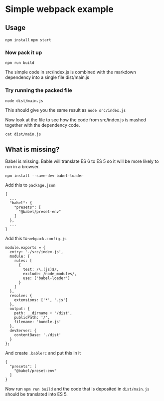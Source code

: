 # Simple webpack example

## Usage

```npm install```
```npm start```

### Now pack it up

```npm run build```

The simple code in src/index.js is combined with the markdown dependency into a single file dist/main.js

### Try running the packed file

```node dist/main.js```

This should give you the same result as ```node src/index.js```

Now look at the file to see how the code from src/index.js is mashed together with the dependency code.

```cat dist/main.js```

## What is missing?

Babel is missing. Bable will translate ES 6 to ES 5 so it will be more likely to run in a browser.

```npm install --save-dev babel-loader```

Add this to ```package.json```

```
{
  ...
  "babel": {
    "presets": [
      "@babel/preset-env"
    ]
  },
  ...
}
```

Add this to ```webpack.config.js```

```
module.exports = {
  entry: './src/index.js',
  module: {
    rules: [
      {
        test: /\.(js)$/,
        exclude: /node_modules/,
        use: ['babel-loader']
      }
    ]
  },
  resolve: {
    extensions: ['*', '.js']
  },
  output: {
    path: __dirname + '/dist',
    publicPath: '/',
    filename: 'bundle.js'
  },
  devServer: {
    contentBase: './dist'
  }
};
```

And create ```.bablerc``` and put this in it

```
{
  "presets": [
    "@babel/preset-env"
  ]
}
```

Now run ```npm run build``` and the code that is deposited in ```dist/main.js``` should be translated into ES 5.
